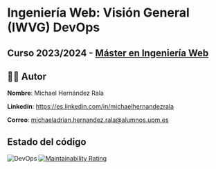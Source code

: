 # Ingeniería Web: Visión General (IWVG) DevOps

## Curso 2023/2024 - [Máster en Ingeniería Web](http://miw.etsisi.upm.es)

## 👩‍💻 Autor
**Nombre**: Michael Hernández Rala

**Linkedin**: https://es.linkedin.com/in/michaelhernandezrala

**Correo**: michaeladrian.hernandez.rala@alumnos.upm.es

## Estado del código 
![DevOps](https://github.com/michaelhr97/iwvg-devops-hernandez-michael/actions/workflows/devops.yml/badge.svg)
[![Maintainability Rating](https://sonarcloud.io/api/project_badges/measure?project=michaelhr97_iwvg-devops-hernandez-michael&metric=sqale_rating)](https://sonarcloud.io/project/overview?id=michaelhr97_iwvg-devops-hernandez-michael)